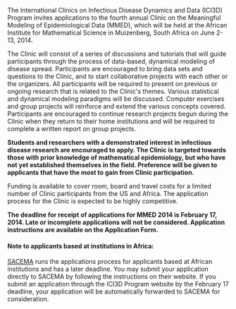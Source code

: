 The International Clinics on Infectious Disease Dynamics and Data (ICI3D) Program invites applications to the fourth annual Clinic on the Meaningful Modeling of Epidemiological Data (MMED), which will be held at the African Institute for Mathematical Science in Muizenberg, South Africa on June 2-13, 2014.

The Clinic will consist of a series of discussions and tutorials that will guide participants through the process of data-based, dynamical modeling of disease spread. Participants are encouraged to bring data sets and questions to the Clinic, and to start collaborative projects with each other or the organizers. All participants will be required to present on previous or ongoing research that is related to the Clinic's themes. Various statistical and dynamical modeling paradigms will be discussed. Computer exercises and group projects will reinforce and extend the various concepts covered. Participants are encouraged to continue research projects begun during the Clinic when they return to their home institutions and will be required to complete a written report on group projects.

**Students and researchers with a demonstrated interest in infectious disease research are encouraged to apply. The Clinic is targeted towards those with prior knowledge of mathematical epidemiology, but who have not yet established themselves in the field. Preference will be given to applicants that have the most to gain from Clinic participation.**

Funding is available to cover room, board and travel costs for a limited number of Clinic participants from the US and Africa. The application process for the Clinic is expected to be highly competitive.

**The deadline for receipt of applications for MMED 2014 is February 17, 2014. Late or incomplete applications will not be considered. Application instructions are available on the Application Form.**

#### Note to applicants based at institutions in Africa:

[SACEMA](http://www.sacema.com/ "SACEMA") runs the applications process for applicants based at African institutions and has a later deadline. You may submit your application directly to SACEMA by following the instructions on their website. If you submit an application through the ICI3D Program website by the February 17 deadline, your application will be automatically forwarded to SACEMA for consideration.
